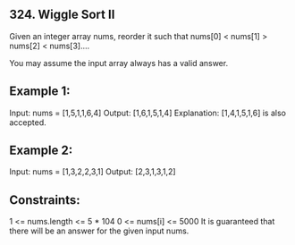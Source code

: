 ## 324. Wiggle Sort II

Given an integer array nums, reorder it such that nums[0] < nums[1] > nums[2] < nums[3]....

You may assume the input array always has a valid answer.

 

## Example 1:

Input: nums = [1,5,1,1,6,4]
Output: [1,6,1,5,1,4]
Explanation: [1,4,1,5,1,6] is also accepted.

## Example 2:

Input: nums = [1,3,2,2,3,1]
Output: [2,3,1,3,1,2]
 

## Constraints:

1 <= nums.length <= 5 * 104
0 <= nums[i] <= 5000
It is guaranteed that there will be an answer for the given input nums.
